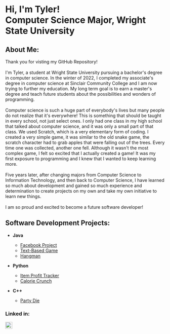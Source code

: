 <h1>Hi, I'm Tyler! <br/>Computer Science Major, Wright State University</h1>

<h2>About Me:</h2>
Thank you for visting my GitHub Repository! 
<br/>
<br/>
I'm Tyler, a student at Wright State University pursuing a bachelor's degree in computer science. In the winter of 2022, I completed my associate's degree in computer science at Sinclair Community College and I am now trying to further my education. My long term goal is to earn a master's degree and teach future students about the possibilities and wonders of programming.  
<br/>
<br/>
Computer science is such a huge part of everybody's lives but many people do not realize that it's everywhere! This is something that should be taught in every school, not just select ones. I only had one class in my high school that talked about computer science, and it was only a small part of that class. We used Scratch, which is a very elementary form of coding. I created a very simple game, it was similar to the old snake game, the scratch character had to grab apples that were falling out of the trees. Every time one was collected, another one fell. Although it wasn't the most complex game, I felt so excited that I actually created a game! It was my first exposure to programming and I knew that I wanted to keep learning more.
<br/>
<br/>
Five years later, after changing majors from Computer Science to Information Technology, and then back to Computer Science, I have learned so much about development and gained so much experience and determination to create projects on my own and take my own initiative to learn new things. 
<br/>
<br/>
I am so proud and excited to become a future software developer!

<h2>Software Development Projects:</h2>

- <b>Java</b>
  - [Facebook Project](https://github.com/tylerireland/Facebook-Project)
  - [Text-Based Game](https://github.com/tylerireland/Text-Based-Game)
  - [Hangman](https://github.com/tylerireland/Hangman)
  
- <b>Python</b>
  - [Item Profit Tracker](https://github.com/tylerireland/Item-Profit-Tracker)
  - [Calorie Crunch](https://github.com/tylerireland/Calorie-Crunch)

- <b>C++</b>
  - [Party Die](https://github.com/tylerireland/Party-Die)

<h3> Linked in:</h3>

[<img align="left" alt="JoshMadakor | LinkedIn" width="22px" src="https://cdn.jsdelivr.net/npm/simple-icons@v3/icons/linkedin.svg" />][linkedin]

[linkedin]: https://www.linkedin.com/in/tyler-ireland-99a597234/

<!--
**joshmadakor1/joshmadakor1** is a ✨ _special_ ✨ repository because its `README.md` (this file) appears on your GitHub profile.

Here are some ideas to get you started:

- 🔭 I’m currently working on ...
- 🌱 I’m currently learning ...
- 👯 I’m looking to collaborate on ...
- 🤔 I’m looking for help with ...
- 💬 Ask me about ...
- 📫 How to reach me: ...
- 😄 Pronouns: ...
- ⚡ Fun fact: ...
-->

